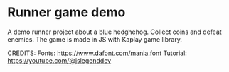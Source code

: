 # Runner game demo
A demo runner project about a blue hedghehog.
Collect coins and defeat enemies. 
The game is made in JS with Kaplay game library.

CREDITS:
Fonts: https://www.dafont.com/mania.font
Tutorial: https://youtube.com/@jslegenddev 
